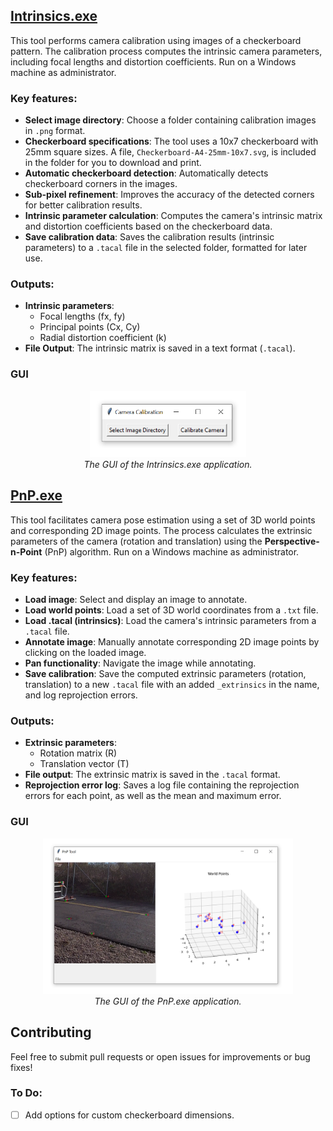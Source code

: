 ## [Intrinsics.exe](Dist/Intrinsics.exe)

This tool performs camera calibration using images of a checkerboard pattern. The calibration process computes the intrinsic camera parameters, including focal lengths and distortion coefficients. Run on a Windows machine as administrator.

### Key features:

- **Select image directory**: Choose a folder containing calibration images in `.png` format.
- **Checkerboard specifications**: The tool uses a 10x7 checkerboard with 25mm square sizes. A file, `Checkerboard-A4-25mm-10x7.svg`, is included in the folder for you to download and print.
- **Automatic checkerboard detection**: Automatically detects checkerboard corners in the images.
- **Sub-pixel refinement**: Improves the accuracy of the detected corners for better calibration results.
- **Intrinsic parameter calculation**: Computes the camera's intrinsic matrix and distortion coefficients based on the checkerboard data.
- **Save calibration data**: Saves the calibration results (intrinsic parameters) to a `.tacal` file in the selected folder, formatted for later use.

### Outputs:
- **Intrinsic parameters**:
  - Focal lengths (fx, fy)
  - Principal points (Cx, Cy)
  - Radial distortion coefficient (k)
- **File Output**: The intrinsic matrix is saved in a text format (`.tacal`).

### GUI
<p align="center">
  <img src="https://github.com/KevGildea/KinePose/blob/main/images/Intrinsics.PNG" alt="Intrinsics.exe" width="250">
  <br>
  <i>The GUI of the Intrinsics.exe application.</i>
</p>




## [PnP.exe](Dist/PnP.exe)

This tool facilitates camera pose estimation using a set of 3D world points and corresponding 2D image points. The process calculates the extrinsic parameters of the camera (rotation and translation) using the **Perspective-n-Point** (PnP) algorithm. Run on a Windows machine as administrator.

### Key features:

- **Load image**: Select and display an image to annotate.
- **Load world points**: Load a set of 3D world coordinates from a `.txt` file.
- **Load .tacal (intrinsics)**: Load the camera's intrinsic parameters from a `.tacal` file.
- **Annotate image**: Manually annotate corresponding 2D image points by clicking on the loaded image.
- **Pan functionality**: Navigate the image while annotating.
- **Save calibration**: Save the computed extrinsic parameters (rotation, translation) to a new `.tacal` file with an added `_extrinsics` in the name, and log reprojection errors.

### Outputs:
- **Extrinsic parameters**:
  - Rotation matrix (R)
  - Translation vector (T)
- **File output**: The extrinsic matrix is saved in the `.tacal` format.
- **Reprojection error log**: Saves a log file containing the reprojection errors for each point, as well as the mean and maximum error.


### GUI
<p align="center">
  <img src="https://github.com/KevGildea/KinePose/blob/main/images/PnP.PNG" alt="PnP.exe" width="400">
  <br>
  <i>The GUI of the PnP.exe application.</i>
</p>





## Contributing
Feel free to submit pull requests or open issues for improvements or bug fixes!

### To Do:
- [ ] Add options for custom checkerboard dimensions.
